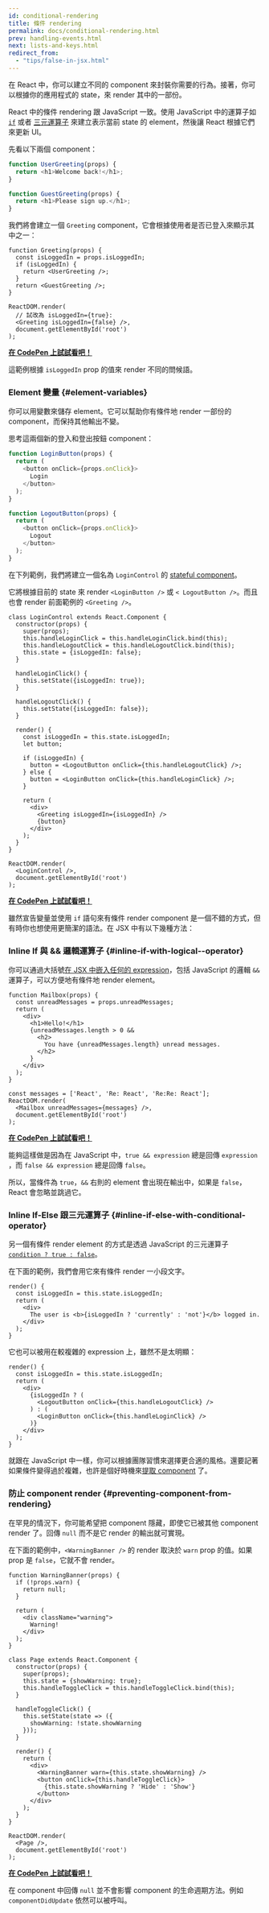 ```yaml
---
id: conditional-rendering
title: 條件 rendering
permalink: docs/conditional-rendering.html
prev: handling-events.html
next: lists-and-keys.html
redirect_from:
  - "tips/false-in-jsx.html"
---
```


在 React 中，你可以建立不同的 component 來封裝你需要的行為。接著，你可以根據你的應用程式的 state，來 render 其中的一部份。

React 中的條件 rendering 跟 JavaScript 一致。使用 JavaScript 中的運算子如 [`if`](https://developer.mozilla.org/en-US/docs/Web/JavaScript/Reference/Statements/if...else) 或者 [三元運算子](https://developer.mozilla.org/en/docs/Web/JavaScript/Reference/Operators/Conditional_Operator) 來建立表示當前 state 的 element，然後讓 React 根據它們來更新 UI。

先看以下兩個 component：

```js
function UserGreeting(props) {
  return <h1>Welcome back!</h1>;
}

function GuestGreeting(props) {
  return <h1>Please sign up.</h1>;
}
```

我們將會建立一個 `Greeting` component，它會根據使用者是否已登入來顯示其中之一：

```javascript{3-7,11,12}
function Greeting(props) {
  const isLoggedIn = props.isLoggedIn;
  if (isLoggedIn) {
    return <UserGreeting />;
  }
  return <GuestGreeting />;
}

ReactDOM.render(
  // 試改為 isLoggedIn={true}:
  <Greeting isLoggedIn={false} />,
  document.getElementById('root')
);
```

[**在 CodePen 上試試看吧！**](https://codepen.io/gaearon/pen/ZpVxNq?editors=0011)

這範例根據 `isLoggedIn` prop 的值來 render 不同的問候語。

### Element 變量 {#element-variables}

你可以用變數來儲存 element。它可以幫助你有條件地 render 一部份的 component，而保持其他輸出不變。

思考這兩個新的登入和登出按鈕 component：

```js
function LoginButton(props) {
  return (
    <button onClick={props.onClick}>
      Login
    </button>
  );
}

function LogoutButton(props) {
  return (
    <button onClick={props.onClick}>
      Logout
    </button>
  );
}
```

在下列範例，我們將建立一個名為 `LoginControl` 的 [stateful component](/docs/state-and-lifecycle.html#adding-local-state-to-a-class)。

它將根據目前的 state 來 render `<LoginButton />` 或 `< LogoutButton />`。而且也會 render 前面範例的 `<Greeting />`。

```javascript{20-25,29,30}
class LoginControl extends React.Component {
  constructor(props) {
    super(props);
    this.handleLoginClick = this.handleLoginClick.bind(this);
    this.handleLogoutClick = this.handleLogoutClick.bind(this);
    this.state = {isLoggedIn: false};
  }

  handleLoginClick() {
    this.setState({isLoggedIn: true});
  }

  handleLogoutClick() {
    this.setState({isLoggedIn: false});
  }

  render() {
    const isLoggedIn = this.state.isLoggedIn;
    let button;

    if (isLoggedIn) {
      button = <LogoutButton onClick={this.handleLogoutClick} />;
    } else {
      button = <LoginButton onClick={this.handleLoginClick} />;
    }

    return (
      <div>
        <Greeting isLoggedIn={isLoggedIn} />
        {button}
      </div>
    );
  }
}

ReactDOM.render(
  <LoginControl />,
  document.getElementById('root')
);
```

[**在 CodePen 上試試看吧！**](https://codepen.io/gaearon/pen/QKzAgB?editors=0010)

雖然宣告變量並使用 `if` 語句來有條件 render component 是一個不錯的方式，但有時你也想使用更簡潔的語法。在 JSX 中有以下幾種方法：

### Inline If 與 && 邏輯運算子 {#inline-if-with-logical--operator}

你可以通過大括號[在 JSX 中嵌入任何的 expression](/docs/introducing-jsx.html#embedding-expressions-in-jsx)，包括 JavaScript 的邏輯 `&&` 運算子，可以方便地有條件地 render element。

```js{6-10}
function Mailbox(props) {
  const unreadMessages = props.unreadMessages;
  return (
    <div>
      <h1>Hello!</h1>
      {unreadMessages.length > 0 &&
        <h2>
          You have {unreadMessages.length} unread messages.
        </h2>
      }
    </div>
  );
}

const messages = ['React', 'Re: React', 'Re:Re: React'];
ReactDOM.render(
  <Mailbox unreadMessages={messages} />,
  document.getElementById('root')
);
```

[**在 CodePen 上試試看吧！**](https://codepen.io/gaearon/pen/ozJddz?editors=0010)

能夠這樣做是因為在 JavaScript 中，`true && expression` 總是回傳 `expression` ，而 `false && expression` 總是回傳 `false`。

所以，當條件為 `true`，`&&` 右則的 element 會出現在輸出中，如果是 `false`，React 會忽略並跳過它。

### Inline If-Else 跟三元運算子 {#inline-if-else-with-conditional-operator}

另一個有條件 render element 的方式是透過 JavaScript 的三元運算子 [`condition ? true : false`](https://developer.mozilla.org/en/docs/Web/JavaScript/Reference/Operators/Conditional_Operator)。

在下面的範例，我們會用它來有條件 render 一小段文字。

```javascript{5}
render() {
  const isLoggedIn = this.state.isLoggedIn;
  return (
    <div>
      The user is <b>{isLoggedIn ? 'currently' : 'not'}</b> logged in.
    </div>
  );
}
```

它也可以被用在較複雜的 expression 上，雖然不是太明顯：

```js{5,7,9}
render() {
  const isLoggedIn = this.state.isLoggedIn;
  return (
    <div>
      {isLoggedIn ? (
        <LogoutButton onClick={this.handleLogoutClick} />
      ) : (
        <LoginButton onClick={this.handleLoginClick} />
      )}
    </div>
  );
}
```

就跟在 JavaScript 中一樣，你可以根據團隊習慣來選擇更合適的風格。還要記著如果條件變得過於複雜，也許是個好時機來[提取 component](docs/components-and-props.html#extracting-components) 了。

### 防止 component render {#preventing-component-from-rendering}

在罕見的情況下，你可能希望把 component 隱藏，即使它已被其他 component render 了。回傳 `null` 而不是它 render 的輸出就可實現。

在下面的範例中，`<WarningBanner />` 的 render 取決於 `warn` prop 的值。如果 prop 是 `false`，它就不會 render。

```javascript{2-4,29}
function WarningBanner(props) {
  if (!props.warn) {
    return null;
  }

  return (
    <div className="warning">
      Warning!
    </div>
  );
}

class Page extends React.Component {
  constructor(props) {
    super(props);
    this.state = {showWarning: true};
    this.handleToggleClick = this.handleToggleClick.bind(this);
  }

  handleToggleClick() {
    this.setState(state => ({
      showWarning: !state.showWarning
    }));
  }

  render() {
    return (
      <div>
        <WarningBanner warn={this.state.showWarning} />
        <button onClick={this.handleToggleClick}>
          {this.state.showWarning ? 'Hide' : 'Show'}
        </button>
      </div>
    );
  }
}

ReactDOM.render(
  <Page />,
  document.getElementById('root')
);
```

[**在 CodePen 上試試看吧！**](https://codepen.io/gaearon/pen/Xjoqwm?editors=0010)

在 component 中回傳 `null` 並不會影響 component 的生命週期方法。例如 `componentDidUpdate` 依然可以被呼叫。
